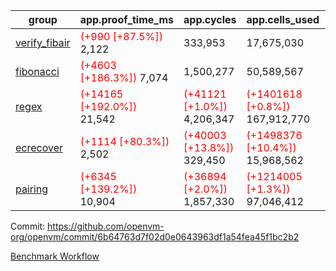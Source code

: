 | group | app.proof_time_ms | app.cycles | app.cells_used | leaf.proof_time_ms | leaf.cycles | leaf.cells_used |
| -- | -- | -- | -- | -- | -- | -- |
| [verify_fibair](https://github.com/openvm-org/openvm/blob/benchmark-results/benchmarks-dispatch/refs/heads/avaneesh/test/verify_fibair-6b64763d7f02d0e0643963df1a54fea45f1bc2b2.md) |<span style='color: red'>(+990 [+87.5%])</span> 2,122 |  333,953 |  17,675,030 |- | - | - |
| [fibonacci](https://github.com/openvm-org/openvm/blob/benchmark-results/benchmarks-dispatch/refs/heads/avaneesh/test/fibonacci-6b64763d7f02d0e0643963df1a54fea45f1bc2b2.md) |<span style='color: red'>(+4603 [+186.3%])</span> 7,074 |  1,500,277 |  50,589,567 |- | - | - |
| [regex](https://github.com/openvm-org/openvm/blob/benchmark-results/benchmarks-dispatch/refs/heads/avaneesh/test/regex-6b64763d7f02d0e0643963df1a54fea45f1bc2b2.md) |<span style='color: red'>(+14165 [+192.0%])</span> 21,542 | <span style='color: red'>(+41121 [+1.0%])</span> 4,206,347 | <span style='color: red'>(+1401618 [+0.8%])</span> 167,912,770 |- | - | - |
| [ecrecover](https://github.com/openvm-org/openvm/blob/benchmark-results/benchmarks-dispatch/refs/heads/avaneesh/test/ecrecover-6b64763d7f02d0e0643963df1a54fea45f1bc2b2.md) |<span style='color: red'>(+1114 [+80.3%])</span> 2,502 | <span style='color: red'>(+40003 [+13.8%])</span> 329,450 | <span style='color: red'>(+1498376 [+10.4%])</span> 15,968,562 |- | - | - |
| [pairing](https://github.com/openvm-org/openvm/blob/benchmark-results/benchmarks-dispatch/refs/heads/avaneesh/test/pairing-6b64763d7f02d0e0643963df1a54fea45f1bc2b2.md) |<span style='color: red'>(+6345 [+139.2%])</span> 10,904 | <span style='color: red'>(+36894 [+2.0%])</span> 1,857,330 | <span style='color: red'>(+1214005 [+1.3%])</span> 97,046,412 |- | - | - |


Commit: https://github.com/openvm-org/openvm/commit/6b64763d7f02d0e0643963df1a54fea45f1bc2b2

[Benchmark Workflow](https://github.com/openvm-org/openvm/actions/runs/15240777193)
